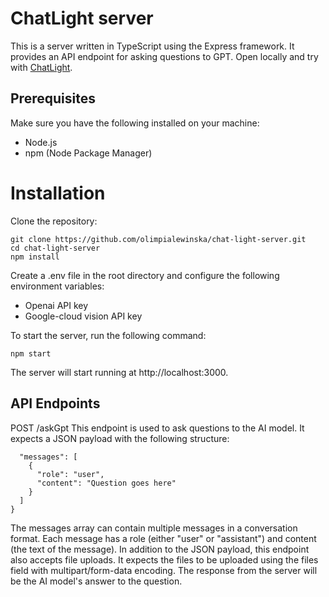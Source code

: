 # ChatLight server 
This is a server written in TypeScript using the Express framework. It provides an API endpoint for asking questions to GPT. 
Open locally and try with [ChatLight](https://github.com/olimpialewinska/chat-light).

## Prerequisites
Make sure you have the following installed on your machine:

- Node.js
- npm (Node Package Manager)

# Installation
Clone the repository:

```
git clone https://github.com/olimpialewinska/chat-light-server.git
cd chat-light-server
npm install
```

Create a .env file in the root directory and configure the following environment variables:
 - Openai API key
 - Google-cloud vision API key

To start the server, run the following command:
```
npm start
```
The server will start running at http://localhost:3000.

## API Endpoints

POST /askGpt
This endpoint is used to ask questions to the AI model. It expects a JSON payload with the following structure:
```{
  "messages": [
    {
      "role": "user",
      "content": "Question goes here"
    }
  ]
}
```
The messages array can contain multiple messages in a conversation format. Each message has a role (either "user" or "assistant") and content (the text of the message).
In addition to the JSON payload, this endpoint also accepts file uploads. It expects the files to be uploaded using the files field with multipart/form-data encoding.
The response from the server will be the AI model's answer to the question.

